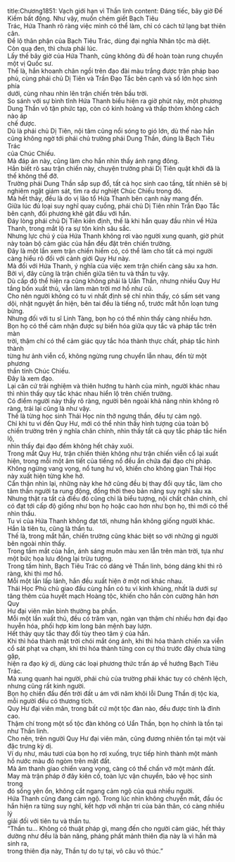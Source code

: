 title:Chương1851: Vạch giới hạn vì Thần linh
content:
Đáng tiếc, bây giờ Đế Kiếm bất động. Như vậy, muốn chém giết Bạch Tiêu<br>Trác, Hứa Thanh rõ ràng việc mình có thể làm, chỉ có cách tứ lạng bạt thiên cân.<br>Để lộ thân phận của Bạch Tiêu Trác, dùng đại nghĩa Nhân tộc mà diệt.<br>Còn quạ đen, thì chưa phải lúc.<br>Lấy thế bây giờ của Hứa Thanh, cũng không đủ để hoàn toàn rung chuyển<br>một vị Quốc sư.<br>Thế là, hắn khoanh chân ngồi trên đạo đài màu trắng được trận pháp bao<br>phủ, cùng phái chủ Dị Tiên và Trần Đạo Tắc bên cạnh và số lớn học sinh phía<br>dưới, cùng nhau nhìn lên trận chiến trên bầu trời.<br>So sánh với sự bình tĩnh Hứa Thanh biểu hiện ra giờ phút này, một phương<br>Dung Thần vô tận phức tạp, còn có kinh hoảng và thấp thỏm không cách nào áp<br>chế được.<br>Dù là phái chủ Dị Tiên, nội tâm cũng nổi sóng to gió lớn, dù thế nào hắn<br>cũng không ngờ tới phái chủ trường phái Dung Thần, đúng là Bạch Tiêu Trác<br>của Chúc Chiếu.<br>Mà đáp án này, cũng làm cho hắn nhìn thấy ánh rạng đông.<br>Hắn biết rõ sau trận chiến này, chuyện trường phái Dị Tiên quật khởi đã là<br>thế không thể đỡ.<br>Trường phái Dung Thần sắp sụp đổ, tất cả học sinh cao tầng, tất nhiên sẽ bị<br>nghiêm ngặt giám sát, tìm ra dư nghiệt Chúc Chiếu trong đó.<br>Mà hết thảy, đều là do vị lão tổ Hứa Thanh bên cạnh này mang đến.<br>Giữa lúc đủ loại suy nghĩ quay cuồng, phái chủ Dị Tiên nhìn Trần Đạo Tắc<br>bên cạnh, đối phương khẽ gật đầu với hắn.<br>Đáy lòng phái chủ Dị Tiên kiên định, thế là khi hắn quay đầu nhìn về Hứa<br>Thanh, trong mắt lộ ra sự tôn kính sâu sắc.<br>Nhưng lực chú ý của Hứa Thanh không rơi vào người xung quanh, giờ phút<br>này toàn bộ cảm giác của hắn đều đặt trên chiến trường.<br>Đây là một lần xem trận chiến hiếm có, có thể làm cho tất cả mọi người<br>càng hiểu rõ đối với cảnh giới Quy Hư này.<br>Mà đối với Hứa Thanh, ý nghĩa của việc xem trận chiến càng sâu xa hơn.<br>Bởi vì, đây cũng là trận chiến giữa tiên tu và thần tu vậy.<br>Dù cấp độ thể hiện ra cũng không phải là Uẩn Thần, nhưng nhiều Quy Hư<br>tầng bốn xuất thủ, vẫn làm màn trời mơ hồ như cũ.<br>Cho nên người không có tu vi nhất định sẽ chỉ nhìn thấy, có sấm sét vang<br>dội, nhật nguyệt ẩn hiện, bên tai đều là tiếng nổ, trước mắt hỗn loạn tưng bừng.<br>Nhưng đối với tu sĩ Linh Tàng, bọn họ có thể nhìn thấy càng nhiều hơn.<br>Bọn họ có thể cảm nhận được sự biến hóa giữa quy tắc và pháp tắc trên màn<br>trời, thậm chí có thể cảm giác quy tắc hóa thành thực chất, pháp tắc hình thành<br>từng hư ảnh viễn cổ, không ngừng rung chuyển lẫn nhau, đến từ một phương<br>thần tính Chúc Chiếu.<br>Đây là xem đạo.<br>Lại căn cứ trải nghiệm và thiên hướng tu hành của mình, người khác nhau<br>thì nhìn thấy quy tắc khác nhau hiển lộ trên chiến trường.<br>Có điểm người này thấy rõ ràng, người bên ngoài khả năng nhìn không rõ<br>ràng, trái lại cũng là như vậy.<br>Thế là từng học sinh Thái Học nín thở ngưng thần, đều tự cảm ngộ.<br>Chỉ khi tu vi đến Quy Hư, mới có thể nhìn thấy hình tượng của toàn bộ<br>chiến trường trên ý nghĩa chân chính, nhìn thấy tất cả quy tắc pháp tắc hiển lộ,<br>nhìn thấy đại đạo đếm không hết chảy xuôi.<br>Trong mắt Quy Hư, trận chiến thiên không như trận chiến viễn cổ lại xuất<br>hiện, trong mỗi một âm tiết của tiếng nổ đều ẩn chứa đại đạo chi pháp.<br>Không ngừng vang vọng, nổ tung hư vô, khiến cho không gian Thái Học<br>này xuất hiện từng khe hở.<br>Cẩn thận nhìn lại, những này khe hở cũng đều bị thay đổi quy tắc, làm cho<br>tâm thần người ta rung động, đồng thời theo bản năng suy nghĩ sâu xa.<br>Nhưng thật ra tất cả điều đó cũng chỉ là biểu tượng, nội chất chân chính, chỉ<br>có đạt tới cấp độ giống như bọn họ hoặc cao hơn như bọn họ, thì mới có thể<br>nhìn thấu.<br>Tu vi của Hứa Thanh không đạt tới, nhưng hắn không giống người khác.<br>Hắn là tiên tu, cũng là thần tu.<br>Thế là, trong mắt hắn, chiến trường cũng khác biệt so với những gì người<br>bên ngoài nhìn thấy.<br>Trong tầm mắt của hắn, ánh sáng muôn màu xen lẫn trên màn trời, tựa như<br>một bức họa lưu động lại trừu tượng.<br>Trong tấm hình, Bạch Tiêu Trác có dáng vẻ Thần linh, bóng dáng khi thì rõ<br>ràng, khi thì mơ hồ.<br>Mỗi một lần lấp lánh, hắn đều xuất hiện ở một nơi khác nhau.<br>Thái Học Phủ chủ giao đấu cùng hắn có tu vi kinh khủng, nhất là dưới sự<br>tăng thêm của huyết mạch Hoàng tộc, khiến cho hắn còn cường hãn hơn Quy<br>Hư đại viên mãn bình thường ba phần.<br>Mỗi một lần xuất thủ, đều có trăm vạn, ngàn vạn thậm chí nhiều hơn đại đạo<br>huyễn hóa, phối hợp kim long bản mệnh bay lượn.<br>Hết thảy quy tắc thay đổi tùy theo tâm ý của hắn.<br>Khi thì hóa thành mặt trời chói mắt óng ánh, khi thì hóa thành chiến xa viễn<br>cổ sát phạt va chạm, khi thì hóa thành từng con cự thú trước đây chưa từng gặp,<br>hiện ra đạo kỳ dị, dùng các loại phương thức trấn áp về hướng Bạch Tiêu Trác.<br>Mà xung quanh hai người, phái chủ của trường phái khác tuy có chênh lệch,<br>nhưng cũng rất kinh người.<br>Bọn họ chiến đấu đến trời đất u ám với năm khôi lỗi Dung Thần dị tộc kia,<br>mỗi người đều có thương tích.<br>Quy Hư đại viên mãn, trong bất cứ một tộc đàn nào, đều được tính là đỉnh<br>cao.<br>Thậm chí trong một số tộc đàn không có Uẩn Thần, bọn họ chính là tồn tại<br>như Thần linh.<br>Cho nên, trên người Quy Hư đại viên mãn, cũng đương nhiên tồn tại một vài<br>đặc trưng kỳ dị.<br>Ví dụ như, máu tươi của bọn họ rơi xuống, trực tiếp hình thành một mảnh<br>hồ nước màu đỏ ngòm trên mặt đất.<br>Mà âm thanh giao chiến vang vọng, càng có thể chấn vỡ một mảnh đất.<br>May mà trận pháp ở đây kiên cố, toàn lực vận chuyển, bảo vệ học sinh trong<br>đó sống yên ổn, không cắt ngang cảm ngộ của quá nhiều người.<br>Hứa Thanh cũng đang cảm ngộ. Trong lúc nhìn không chuyển mắt, đầu óc<br>hắn hiện ra từng suy nghĩ, kết hợp với nhận tri của bản thân, có càng nhiều lý<br>giải đối với tiên tu và thần tu.<br>“Thần tu... Không có thuật pháp gì, mang đến cho người cảm giác, hết thảy<br>dường như đều là bản năng, phảng phất mảnh thiên địa này là vì hắn mà sinh ra,<br>trong thiên địa này, Thần tự do tự tại, vô câu vô thúc.”